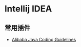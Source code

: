# Intellij IDEA

## 常用插件

- [Alibaba Java Coding Guidelines](https://plugins.jetbrains.com/plugin/10046-alibaba-java-coding-guidelines/)



